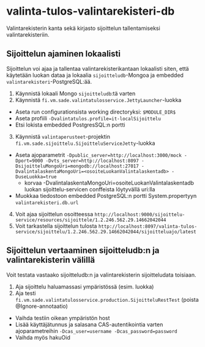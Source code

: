valinta-tulos-valintarekisteri-db
=================================

Valintarekisterin kanta sekä kirjasto sijoittelun tallentamiseksi valintarekisteriin.

## Sijoittelun ajaminen lokaalisti

Sijoittelun voi ajaa ja tallentaa valintarekisterikantaan lokaalisti siten, että 
käytetään luokan dataa ja lokaalia `sijoitteludb`-Mongoa ja embedded `valintarekisteri`-PostgreSQL:ää.

1. Käynnistä lokaali Mongo `sijoitteludb`:tä varten
2. Käynnistä `fi.vm.sade.valintatulosservice.JettyLauncher`-luokka 
  * Aseta run configurationsista working directoryksi: `$MODULE_DIR$`
  * Aseta profiili `-Dvalintatulos.profile=it-localSijoittelu`
  * Etsi lokista embedded PostgresSQL:n portti
3. Käynnistä `valintaperusteet`-projektin `fi.vm.sade.sijoittelu.SijoitteluServiceJetty`-luokka
  * Aseta ajoparametrit `-Dpublic_server=http://localhost:3000/mock -Dport=9000 -Dvts_server=http://localhost:8097 -DsijoitteluMongoUri=mongodb://localhost:27017 -DvalintalaskentaMongoUri=<osoiteLuokanValintalaskentadb> -DuseLuokka=true`
    * korvaa -DvalintalaskentaMongoUri=osoiteLuokanValintalaskentadb luokan sijoittelu-servicen conffeista löytyvällä uri:lla
  * Muokkaa tiedostoon embedded PostgreSQL:n portti System.propertyyn `valintarekisteri.db.url`
4. Voit ajaa sijoittelun osoitteessa `http://localhost:9000/sijoittelu-service/resources/sijoittele/1.2.246.562.29.14662042044`
5. Voit tarkastella sijoittelun tulosta `http://localhost:8097/valinta-tulos-service/sijoittelu/1.2.246.562.29.14662042044/sijoitteluajo/latest`

## Sijoittelun vertaaminen sijoitteludb:n ja valintarekisterin välillä

Voit testata vastaako sijoitteludb:n ja valintarekisterin sijoitteludata toisiaan.

1. Aja sijoittelu haluamassasi ympäristössä (esim. luokka)
2. Aja testi `fi.vm.sade.valintatulosservice.production.SijoitteluRestTest` (poista @Ignore-annotaatio)
  * Vaihda testiin oikean ympäristön host 
  * Lisää käyttäjätunnus ja salasana CAS-autentikointia varten ajoparametreihin `-Dcas_user=username -Dcas_password=password`
  * Vaihda myös hakuOid